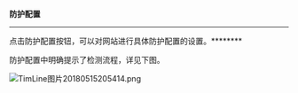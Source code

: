 **防护配置**

****

点击防护配置按钮，可以对网站进行具体防护配置的设置。********

防护配置中明确提示了检测流程，详见下图。

![TimLine图片20180515205414.png](https://img1.jcloudcs.com/cms/7d46ec82-2368-4aa0-a679-7cb4285de0fc20180515205417.png)